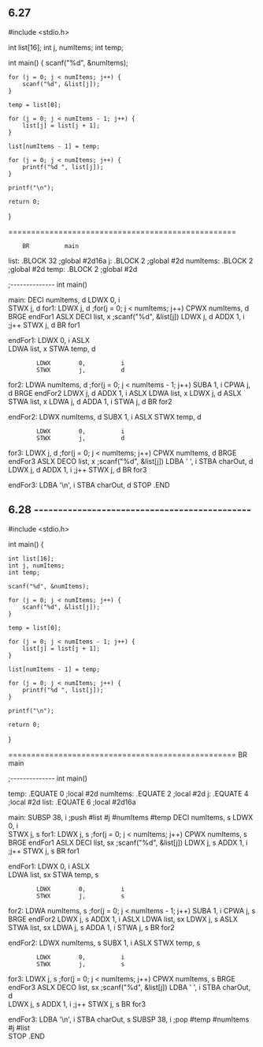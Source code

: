 ## 6.27

#include <stdio.h>

int list[16];
int j, numItems;
int temp;

int main() {
    scanf("%d", &numItems);

    for (j = 0; j < numItems; j++) {
        scanf("%d", &list[j]);
    }

    temp = list[0];

    for (j = 0; j < numItems - 1; j++) {
        list[j] = list[j + 1];
    }

    list[numItems - 1] = temp;

    for (j = 0; j < numItems; j++) {
        printf("%d ", list[j]);
    }

    printf("\n");
    
    return 0;
}

==================================================

        BR          main
list:       .BLOCK      32                  ;global #2d16a
j:          .BLOCK      2                   ;global #2d
numItems:   .BLOCK      2                   ;global #2d
temp:       .BLOCK      2                   ;global #2d

;-------------- int main()

main:       DECI        numItems,   d
            LDWX        0,          i       
            STWX        j,          d
for1:       LDWX        j,          d       ;for(j = 0; j < numItems; j++)
            CPWX        numItems,   d
            BRGE        endFor1
            ASLX
            DECI        list,       x       ;scanf("%d", &list[j]) 
            LDWX        j,          d
            ADDX        1,          i       ;j++
            STWX        j,          d
            BR          for1   

endFor1:    LDWX        0,          i
            ASLX        
            LDWA        list,       x
            STWA        temp,       d

            LDWX        0,          i
            STWX        j,          d
for2:       LDWA        numItems,   d       ;for(j = 0; j < numItems - 1; j++)
            SUBA        1,          i
            CPWA        j,          d
            BRGE        endFor2
            LDWX        j,          d
            ADDX        1,          i
            ASLX
            LDWA        list,       x
            LDWX        j,          d
            ASLX
            STWA        list,       x
            LDWA        j,          d
            ADDA        1,          i
            STWA        j,          d
            BR          for2

endFor2:    LDWX        numItems,   d
            SUBX        1,          i
            ASLX
            STWX        temp,       d  

            LDWX        0,          i
            STWX        j,          d
for3:       LDWX        j,          d       ;for(j = 0; j < numItems; j++)
            CPWX        numItems,   d
            BRGE        endFor3
            ASLX
            DECO        list,       x       ;scanf("%d", &list[j])
            LDBA        ' ',        i
            STBA        charOut,    d  
            LDWX        j,          d
            ADDX        1,          i       ;j++
            STWX        j,          d
            BR          for3

endFor3:    LDBA        '\n',       i
            STBA        charOut,    d
            STOP
            .END


## 6.28 ---------------------------------------------

#include <stdio.h>



int main() {

    int list[16];
    int j, numItems;
    int temp;

    scanf("%d", &numItems);

    for (j = 0; j < numItems; j++) {
        scanf("%d", &list[j]);
    }

    temp = list[0];

    for (j = 0; j < numItems - 1; j++) {
        list[j] = list[j + 1];
    }

    list[numItems - 1] = temp;

    for (j = 0; j < numItems; j++) {
        printf("%d ", list[j]);
    }

    printf("\n");
    
    return 0;
}

==================================================
        BR          main

;-------------- int main()

temp:       .EQUATE      0                  ;local #2d
numItems:   .EQUATE      2                  ;local #2d
j:          .EQUATE      4                  ;local #2d
list:       .EQUATE      6                  ;local #2d16a

main:       SUBSP       38,         i       ;push #list #j #numItems #temp
            DECI        numItems,   s
            LDWX        0,          i       
            STWX        j,          s
for1:       LDWX        j,          s       ;for(j = 0; j < numItems; j++)
            CPWX        numItems,   s
            BRGE        endFor1
            ASLX
            DECI        list,       sx       ;scanf("%d", &list[j]) 
            LDWX        j,          s
            ADDX        1,          i       ;j++
            STWX        j,          s
            BR          for1   

endFor1:    LDWX        0,          i
            ASLX        
            LDWA        list,       sx
            STWA        temp,       s

            LDWX        0,          i
            STWX        j,          s
for2:       LDWA        numItems,   s       ;for(j = 0; j < numItems - 1; j++)
            SUBA        1,          i
            CPWA        j,          s
            BRGE        endFor2
            LDWX        j,          s
            ADDX        1,          i
            ASLX
            LDWA        list,       sx
            LDWX        j,          s
            ASLX
            STWA        list,       sx
            LDWA        j,          s
            ADDA        1,          i
            STWA        j,          s
            BR          for2

endFor2:    LDWX        numItems,   s
            SUBX        1,          i
            ASLX
            STWX        temp,       s  

            LDWX        0,          i
            STWX        j,          s
for3:       LDWX        j,          s       ;for(j = 0; j < numItems; j++)
            CPWX        numItems,   s
            BRGE        endFor3
            ASLX
            DECO        list,       sx       ;scanf("%d", &list[j])
            LDBA        ' ',        i
            STBA        charOut,    d  
            LDWX        j,          s
            ADDX        1,          i       ;j++
            STWX        j,          s
            BR          for3

endFor3:    LDBA        '\n',       i
            STBA        charOut,    s
            SUBSP       38,         i       ;pop #temp #numItems #j #list     
            STOP
            .END